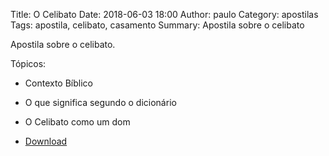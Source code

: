 Title: O Celibato
Date: 2018-06-03 18:00
Author: paulo
Category: apostilas
Tags: apostila, celibato, casamento
Summary: Apostila sobre o celibato

Apostila sobre o celibato.

Tópicos:

- Contexto Bíblico
- O que significa segundo o dicionário
- O Celibato como um dom


- [Download](https://www.dropbox.com/s/5h351onhl1r2pds/O%20Celibato.pdf?dl=1)